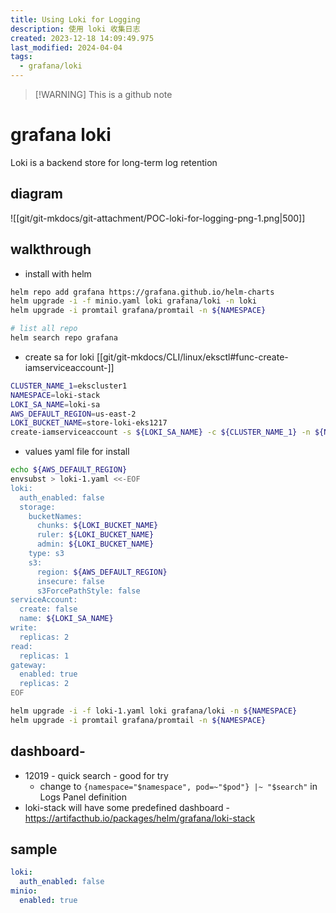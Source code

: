 ```yaml
---
title: Using Loki for Logging
description: 使用 loki 收集日志
created: 2023-12-18 14:09:49.975
last_modified: 2024-04-04
tags:
  - grafana/loki
---
```

> [!WARNING] This is a github note
# grafana loki
Loki is a backend store for long-term log retention

## diagram
![[git/git-mkdocs/git-attachment/POC-loki-for-logging-png-1.png|500]]

## walkthrough
- install with helm
```sh
helm repo add grafana https://grafana.github.io/helm-charts
helm upgrade -i -f minio.yaml loki grafana/loki -n loki
helm upgrade -i promtail grafana/promtail -n ${NAMESPACE}

# list all repo
helm search repo grafana
```
- create sa for loki
[[git/git-mkdocs/CLI/linux/eksctl#func-create-iamserviceaccount-]] 
```sh
CLUSTER_NAME_1=ekscluster1
NAMESPACE=loki-stack
LOKI_SA_NAME=loki-sa
AWS_DEFAULT_REGION=us-east-2
LOKI_BUCKET_NAME=store-loki-eks1217
create-iamserviceaccount -s ${LOKI_SA_NAME} -c ${CLUSTER_NAME_1} -n ${NAMESPACE} -r 0
```
- values yaml file for install
```sh
echo ${AWS_DEFAULT_REGION}
envsubst > loki-1.yaml <<-EOF
loki:
  auth_enabled: false
  storage:
    bucketNames:
      chunks: ${LOKI_BUCKET_NAME}
      ruler: ${LOKI_BUCKET_NAME}
      admin: ${LOKI_BUCKET_NAME}
    type: s3
    s3:
      region: ${AWS_DEFAULT_REGION}
      insecure: false
      s3ForcePathStyle: false
serviceAccount:
  create: false
  name: ${LOKI_SA_NAME}
write:
  replicas: 2
read:
  replicas: 1
gateway: 
  enabled: true
  replicas: 2
EOF

helm upgrade -i -f loki-1.yaml loki grafana/loki -n ${NAMESPACE}
helm upgrade -i promtail grafana/promtail -n ${NAMESPACE}
```

## dashboard-
- 12019 - quick search - good for try
    - change to `{namespace="$namespace", pod=~"$pod"} |~ "$search"` in Logs Panel definition
- loki-stack will have some predefined dashboard - https://artifacthub.io/packages/helm/grafana/loki-stack 


## sample
```yaml 
loki:
  auth_enabled: false
minio:
  enabled: true
```





